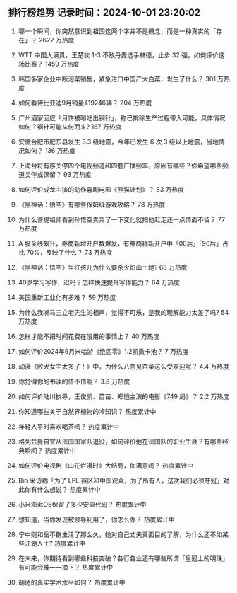 
## 排行榜趋势 记录时间：2024-10-01 23:20:02
  
  1. 哪一个瞬间，你突然意识到祖国这两个字并不是概念，而是一种真实的「存在」？ 2622 万热度
    
  2. WTT 中国大满贯，王楚钦 1-3 不敌丹麦选手林德，止步 32 强，如何评价这场比赛？ 1459 万热度
    
  3. 韩国多家企业中断泡菜销售，紧急进口中国产大白菜，发生了什么？ 301 万热度
    
  4. 如何看待比亚迪9月销量419246辆？ 204 万热度
    
  5. 广州酒家回应「月饼被曝吃出钢针」，称已排除生产过程带入可能，具体情况如何？钢针可能从何而来? 167 万热度
    
  6. 安徽合肥市肥东县发生 3.3 级地震，今年已发生 6 次 3 级以上地震，当地情况如何？ 136 万热度
    
  7. 上海台将有序关停四个电视频道和四套广播频率，原因有哪些？你希望哪些频道关停或保留？ 93 万热度
    
  8. 如何评价成龙主演的动作喜剧电影《熊猫计划》？ 83 万热度
    
  9. 《黑神话：悟空》有哪些保姆级游戏攻略？ 78 万热度
    
  10. 为什么菩提祖师看到孙悟空卖弄了一下变化就把他赶走还一点情面不留？ 77 万热度
    
  11. A 股全线飙升，券商新增开户数爆发，有券商称新开户中「00后」「90后」占比 70%，反映了什么？ 73 万热度
    
  12. 《黑神话：悟空》里红孩儿为什么要杀火焰山土地? 68 万热度
    
  13. 40岁学习写作，迟吗？怎样快速提升写作能力？ 64 万热度
    
  14. 美国重新工业化有多难？ 59 万热度
    
  15. 为什么我听马三立老先生的相声，觉得不可乐，是我的理解能力太差了吗? 54 万热度
    
  16. 怎样才能不把时间花费在没用的事情上？ 40 万热度
    
  17. 如何评价2024年9月米哈游《绝区零》1.2凯撒卡池？ 7 万热度
    
  18. 动漫《败犬女主太多了！》中，为什么八奈见杏菜这么受欢迎呢？ 4.4 万热度
    
  19. 你觉得你的书读的值不值啊？ 3.8 万热度
    
  20. 如何评价陆川执导，王俊凯、苗苗、郑恺主演的电影《749 局》？ 2.2 万热度
    
  21. 你知道哪些关于自然界植物的冷知识？ 热度累计中
    
  22. 年轻人平时喜欢喝茶吗？ 热度累计中
    
  23. 格列兹曼自宣从法国国家队退役，如何评价他在法国队的职业生涯？有哪些经典瞬间？ 热度累计中
    
  24. 如何评价电视剧《山花烂漫时》大结局，你满意吗？ 热度累计中
    
  25. Bin 采访称「为了 LPL 赛区和中国观众，为了所有人，这次我们必须夺冠」对此你有什么想说？ 热度累计中
    
  26. 小米澎湃OS保留了多少安卓代码？ 热度累计中
    
  27. 想知道，当你发现被领导利用了，你怎么办？ 热度累计中
    
  28. 宁中则和岳不群生活了那么久，她对自己丈夫真面目的了解，为什么还不如某些江湖人士? 热度累计中
    
  29. 在未来，你期待看到哪些科技突破？各行各业还有哪些所谓「皇冠上的明珠」有可能会被一一摘下？ 热度累计中
    
  30. 胡适的真实学术水平如何？ 热度累计中
    